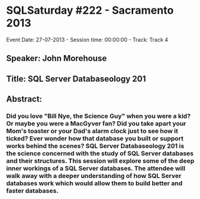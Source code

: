 # SQLSaturday #222 - Sacramento 2013
Event Date: 27-07-2013 - Session time: 00:00:00 - Track: Track 4
## Speaker: John Morehouse
## Title: SQL Server Databaseology 201
## Abstract:
### Did you love "Bill Nye, the Science Guy" when you were a kid? Or maybe you were a MacGyver fan?  Did you take apart your Mom's toaster or your Dad's alarm clock just to see how it ticked? Ever wonder how that database you built or support works behind the scenes? SQL Server Databaseology 201 is the science concerned with the study of SQL Server databases and their structures.  This session will explore some of the deep inner workings of a SQL Server databases. The attendee will walk away with a deeper understanding of how SQL Server databases work which would allow them to build better and faster databases.  
